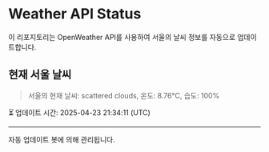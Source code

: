 
# Weather API Status

이 리포지토리는 OpenWeather API를 사용하여 서울의 날씨 정보를 자동으로 업데이트합니다.

## 현재 서울 날씨
> 서울의 현재 날씨: scattered clouds, 온도: 8.76°C, 습도: 100%

⏳ 업데이트 시간: 2025-04-23 21:34:11 (UTC)

---
자동 업데이트 봇에 의해 관리됩니다.
